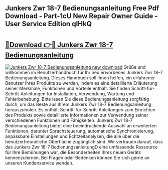 ## Junkers Zwr 18-7 Bedienungsanleitung Free Pdf Download - Part-1cU New Repair Owner Guide - User Service Edition qIHkQ

# <h2><a href="http://df1zay.blite.top/?on=Junkers+Zwr+18-7+Bedienungsanleitung">🔗Download 👉🔴 Junkers Zwr 18-7 Bedienungsanleitung</a></h2>

[![Junkers Zwr 18-7 Bedienungsanleitung new download](https://i.imgur.com/lujVjoI.png)](http://df1zay.blite.top/?on=Junkers+Zwr+18-7+Bedienungsanleitung)
Grüße und willkommen im Benutzerhandbuch für Ihr neu erworbenes Junkers Zwr 18-7 Bedienungsanleitung. Dieses Handbuch soll Ihnen helfen, ein erfahrener Benutzer Ihres Produkts zu werden, indem es eine detaillierte Erläuterung seiner Merkmale, Funktionen und Vorteile enthält. Sie finden Schritt-für-Schritt-Anleitungen für Installation, Verwendung, Wartung und Fehlerbehebung. Bitte lesen Sie diese Bedienungsanleitung sorgfältig durch, um das Beste aus Ihrem Junkers Zwr 18-7 Bedienungsanleitung herauszuholen. Es enthält Schritt-für-Schritt-Anleitungen zum Einrichten des Produkts sowie detaillierte Informationen zur Verwendung seiner verschiedenen Funktionen und Fähigkeiten. Junkers Zwr 18-7 Bedienungsanleitung bietet eine beeindruckende Auswahl an erweiterten Funktionen, darunter Sprachsteuerung, automatische Synchronisierung, anpassbare Einstellungen und Echtzeitanalysen, die alle über die benutzerfreundliche Oberfläche zugänglich sind. Wir vertrauen darauf, dass das Junkers Zwr 18-7 BedienungsanleitungD eine umfassende Ressource für Ihre Bemühungen war, die Besonderheiten Ihres neuen Geräts kennenzulernen. Bei Fragen oder Bedenken können Sie sich gerne an unseren Kundenservice wenden.

